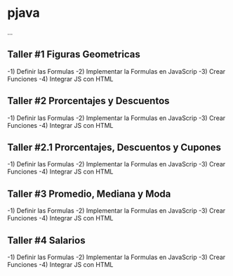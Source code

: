 # pjava

...

## Taller #1 Figuras Geometricas

-1) Definir las Formulas
-2) Implementar la Formulas en JavaScrip
-3) Crear  Funciones
-4) Integrar JS con HTML

## Taller #2 Prorcentajes y Descuentos

-1) Definir las Formulas
-2) Implementar la Formulas en JavaScrip
-3) Crear  Funciones
-4) Integrar JS con HTML

## Taller #2.1 Prorcentajes, Descuentos y Cupones
-1) Definir las Formulas
-2) Implementar la Formulas en JavaScrip
-3) Crear  Funciones
-4) Integrar JS con HTML

## Taller #3 Promedio, Mediana y Moda

-1) Definir las Formulas
-2) Implementar la Formulas en JavaScrip
-3) Crear  Funciones
-4) Integrar JS con HTML

## Taller #4 Salarios

-1) Definir las Formulas
-2) Implementar la Formulas en JavaScrip
-3) Crear  Funciones
-4) Integrar JS con HTML